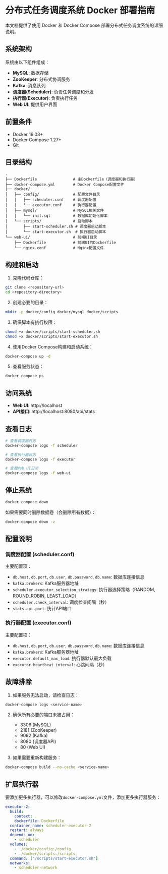 # 分布式任务调度系统 Docker 部署指南

本文档提供了使用 Docker 和 Docker Compose 部署分布式任务调度系统的详细说明。

## 系统架构

系统由以下组件组成：

- **MySQL**: 数据存储
- **ZooKeeper**: 分布式协调服务
- **Kafka**: 消息队列
- **调度器(Scheduler)**: 负责任务调度和分发
- **执行器(Executor)**: 负责执行任务
- **Web UI**: 提供用户界面

## 前置条件

- Docker 19.03+
- Docker Compose 1.27+
- Git

## 目录结构

```
.
├── Dockerfile                # 主Dockerfile（调度器和执行器）
├── docker-compose.yml        # Docker Compose配置文件
├── docker/
│   ├── config/               # 配置文件目录
│   │   ├── scheduler.conf    # 调度器配置
│   │   └── executor.conf     # 执行器配置
│   ├── mysql/                # MySQL相关文件
│   │   └── init.sql          # 数据库初始化脚本
│   └── scripts/              # 启动脚本
│       ├── start-scheduler.sh # 调度器启动脚本
│       └── start-executor.sh  # 执行器启动脚本
└── web-ui/                   # 前端UI目录
    ├── Dockerfile            # 前端UI的Dockerfile
    └── nginx.conf            # Nginx配置文件
```

## 构建和启动

1. 克隆代码仓库：

```bash
git clone <repository-url>
cd <repository-directory>
```

2. 创建必要的目录：

```bash
mkdir -p docker/config docker/mysql docker/scripts
```

3. 确保脚本有执行权限：

```bash
chmod +x docker/scripts/start-scheduler.sh
chmod +x docker/scripts/start-executor.sh
```

4. 使用Docker Compose构建和启动系统：

```bash
docker-compose up -d
```

5. 查看服务状态：

```bash
docker-compose ps
```

## 访问系统

- **Web UI**: http://localhost
- **API接口**: http://localhost:8080/api/stats

## 查看日志

```bash
# 查看调度器日志
docker-compose logs -f scheduler

# 查看执行器日志
docker-compose logs -f executor

# 查看Web UI日志
docker-compose logs -f web-ui
```

## 停止系统

```bash
docker-compose down
```

如果需要同时删除数据卷（会删除所有数据）：

```bash
docker-compose down -v
```

## 配置说明

### 调度器配置 (scheduler.conf)

主要配置项：

- `db.host`, `db.port`, `db.user`, `db.password`, `db.name`: 数据库连接信息
- `kafka.brokers`: Kafka服务器地址
- `scheduler.executor_selection_strategy`: 执行器选择策略（RANDOM, ROUND_ROBIN, LEAST_LOAD）
- `scheduler.check_interval`: 调度检查间隔（秒）
- `stats.api.port`: 统计API端口

### 执行器配置 (executor.conf)

主要配置项：

- `db.host`, `db.port`, `db.user`, `db.password`, `db.name`: 数据库连接信息
- `kafka.brokers`: Kafka服务器地址
- `executor.default_max_load`: 执行器默认最大负载
- `executor.heartbeat_interval`: 心跳间隔（秒）

## 故障排除

1. 如果服务无法启动，请检查日志：

```bash
docker-compose logs <service-name>
```

2. 确保所有必要的端口未被占用：
   - 3306 (MySQL)
   - 2181 (ZooKeeper)
   - 9092 (Kafka)
   - 8080 (调度器API)
   - 80 (Web UI)

3. 如果需要重新构建服务：

```bash
docker-compose build --no-cache <service-name>
```

## 扩展执行器

要添加更多执行器，可以修改`docker-compose.yml`文件，添加更多执行器服务：

```yaml
executor-2:
  build:
    context: .
    dockerfile: Dockerfile
  container_name: scheduler-executor-2
  restart: always
  depends_on:
    - scheduler
  volumes:
    - ./docker/config:/config
    - ./docker/scripts:/scripts
  command: ["/scripts/start-executor.sh"]
  networks:
    - scheduler-network
``` 